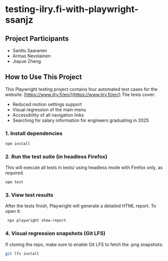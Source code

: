 # testing-ilry.fi-with-playwright-ssanjz
## Project Participants
- Santtu Saaranen
- Armas Nevolainen
- Jiayue Zheng  
  
## How to Use This Project
This Playwright testing project contains four automated test cases for the website: [https://www.ilry.fi/en/](https://www.ilry.fi/en/)
The tests cover:
- Reduced motion settings support
- Visual regression of the main menu
- Accessibility of all navigation links
- Searching for salary information for engineers graduating in 2025
### 1. Install dependencies  
```bash
npm install
```  
### 2. Run the test suite (in headless Firefox)
This will execute all tests in tests/ using headless mode with Firefox only, as required.  
```bash
npm test
```
### 3. View test results
After the tests finish, Playwright will generate a detailed HTML report. To open it:  
```bash
 npx playwright show-report
```
### 4. Visual regression snapshots (Git LFS)  
If cloning the repo, make sure to enable Git LFS to fetch the .png snapshots:  
```bash
git lfs install
```
